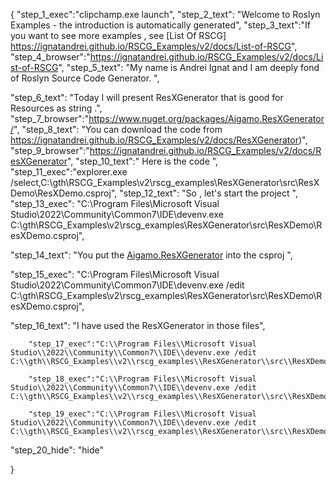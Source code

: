 {
    "step_1_exec":"clipchamp.exe launch",
    "step_2_text": "Welcome to Roslyn Examples - the introduction is automatically generated",
    "step_3_text":"If you want to see more examples , see  [List Of RSCG] https://ignatandrei.github.io/RSCG_Examples/v2/docs/List-of-RSCG",
    "step_4_browser":"https://ignatandrei.github.io/RSCG_Examples/v2/docs/List-of-RSCG",
    "step_5_text": "My name is Andrei Ignat and I am deeply fond of Roslyn Source Code Generator. ",

"step_6_text": "Today I will present ResXGenerator  that is good for Resources as string .",
"step_7_browser":"https://www.nuget.org/packages/Aigamo.ResXGenerator/",
"step_8_text": "You can download the code from https://ignatandrei.github.io/RSCG_Examples/v2/docs/ResXGenerator)",
"step_9_browser":"https://ignatandrei.github.io/RSCG_Examples/v2/docs/ResXGenerator",
"step_10_text":" Here is the code ",
"step_11_exec":"explorer.exe /select,C:\\gth\\RSCG_Examples\\v2\\rscg_examples\\ResXGenerator\\src\\ResXDemo\\ResXDemo.csproj",
"step_12_text": "So , let's start the project ",
"step_13_exec": "C:\\Program Files\\Microsoft Visual Studio\\2022\\Community\\Common7\\IDE\\devenv.exe C:\\gth\\RSCG_Examples\\v2\\rscg_examples\\ResXGenerator\\src\\ResXDemo\\ResXDemo.csproj",

"step_14_text": "You put the  [Aigamo.ResXGenerator](https://www.nuget.org/packages/Aigamo.ResXGenerator/) into the csproj ",

"step_15_exec": "C:\\Program Files\\Microsoft Visual Studio\\2022\\Community\\Common7\\IDE\\devenv.exe /edit C:\\gth\\RSCG_Examples\\v2\\rscg_examples\\ResXGenerator\\src\\ResXDemo\\ResXDemo.csproj",

"step_16_text": "I have used the ResXGenerator in those files",


        "step_17_exec":"C:\\Program Files\\Microsoft Visual Studio\\2022\\Community\\Common7\\IDE\\devenv.exe /edit C:\\gth\\RSCG_Examples\\v2\\rscg_examples\\ResXGenerator\\src\\ResXDemo\\GenResources.Designer.cs",
    
        "step_18_exec":"C:\\Program Files\\Microsoft Visual Studio\\2022\\Community\\Common7\\IDE\\devenv.exe /edit C:\\gth\\RSCG_Examples\\v2\\rscg_examples\\ResXGenerator\\src\\ResXDemo\\GenResources.resx",
    
        "step_19_exec":"C:\\Program Files\\Microsoft Visual Studio\\2022\\Community\\Common7\\IDE\\devenv.exe /edit C:\\gth\\RSCG_Examples\\v2\\rscg_examples\\ResXGenerator\\src\\ResXDemo\\Program.cs",
    
"step_20_hide": "hide"


}